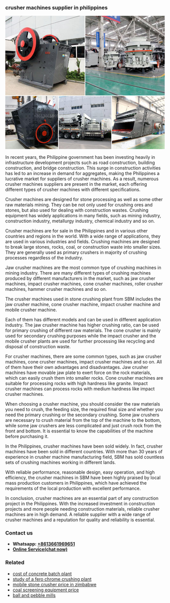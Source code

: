 <h3>crusher machines supplier in philippines</h3><img src='1702260195.jpg' alt=''><p>In recent years, the Philippine government has been investing heavily in infrastructure development projects such as road construction, building construction, and bridge construction. This surge in construction activities has led to an increase in demand for aggregates, making the Philippines a lucrative market for suppliers of crusher machines. As a result, numerous crusher machines suppliers are present in the market, each offering different types of crusher machines with different specifications.</p><p>Crusher machines are designed for stone processing as well as some other raw materials mining. They can be not only used for crushing ores and stones, but also used for dealing with construction wastes. Crushing equipment has widely applications in many fields, such as mining industry, construction industry, metallurgy industry, chemical industry and so on.</p><p>Crusher machines are for sale in the Philippines and in various other countries and regions in the world. With a wide range of applications, they are used in various industries and fields. Crushing machines are designed to break large stones, rocks, coal, or construction waste into smaller sizes. They are generally used as primary crushers in majority of crushing processes regardless of the industry.</p><p>Jaw crusher machines are the most common type of crushing machines in mining industry. There are many different types of crushing machines produced by different manufacturers in the market, such as jaw crusher machines, impact crusher machines, cone crusher machines, roller crusher machines, hammer crusher machines and so on.</p><p>The crusher machines used in stone crushing plant from SBM includes the jaw crusher machine, cone crusher machine, impact crusher machine and mobile crusher machine.</p><p>Each of them has different models and can be used in different application industry. The jaw crusher machine has higher crushing ratio, can be used for primary crushing of different raw materials. The cone crusher is mainly used for secondary crushing purposes while the impact crusher and the mobile crusher plants are used for further processing like recycling and disposal of construction waste.</p><p>For crusher machines, there are some common types, such as jaw crusher machines, cone crusher machines, impact crusher machines and so on. All of them have their own advantages and disadvantages. Jaw crusher machines have movable jaw plate to exert force on the rock materials, which can easily crush them into smaller rocks. Cone crusher machines are suitable for processing rocks with high hardness like granite. Impact crusher machines can process rocks with medium hardness like impact crusher machines.</p><p>When choosing a crusher machine, you should consider the raw materials you need to crush, the feeding size, the required final size and whether you need the primary crushing or the secondary crushing. Some jaw crushers are necessary to crush material from the top of the machine to the bottom, while some jaw crushers are less complicated and just crush rock from the front and bottom. It is essential to know the capabilities of the machine before purchasing it.</p><p>In the Philippines, crusher machines have been sold widely. In fact, crusher machines have been sold in different countries. With more than 30 years of experience in crusher machine manufacturing field, SBM has sold countless sets of crushing machines working in different lands.</p><p>With reliable performance, reasonable design, easy operation, and high efficiency, the crusher machines in SBM have been highly praised by local mass production customers in Philippines, which have achieved the requirements of the local production with excellent performance.</p><p>In conclusion, crusher machines are an essential part of any construction project in the Philippines. With the increased investment in construction projects and more people needing construction materials, reliable crusher machines are in high demand. A reliable supplier with a wide range of crusher machines and a reputation for quality and reliability is essential.</p><h3>Contact us</h3><ul><li><strong>Whatsapp:&nbsp;<a href="https://wa.me/8613661969651">+8613661969651</a></strong></li><li><a href="https://swt.shibang-china.com/?git&amp;zhl&amp;crusher machines supplier in philippines"><strong>Online Service(chat now)</strong></a></li></ul><h3>Related</h3><ul><li><a href='cost of concrete batch plant.md'>cost of concrete batch plant</a></li><li><a href='study of a fero chrome crushing plant.md'>study of a fero chrome crushing plant</a></li><li><a href='mobile stone crusher price in zimbabwe.md'>mobile stone crusher price in zimbabwe</a></li><li><a href='coal screening equipment price.md'>coal screening equipment price</a></li><li><a href='ball and pebble mills.md'>ball and pebble mills</a></li></ul>